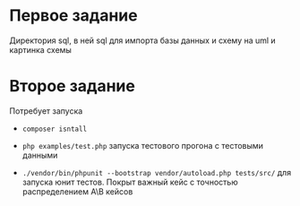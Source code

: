 # Первое задание

Директория sql, в ней sql для импорта базы данных и схему на uml и картинка схемы

# Второе задание

Потребует запуска

- `composer isntall`

- `php examples/test.php` запуска тестового прогона с тестовыми данными

- `./vendor/bin/phpunit --bootstrap vendor/autoload.php tests/src/` для запуска юнит тестов.
Покрыт важный кейс с точностью распределением A\B кейсов
